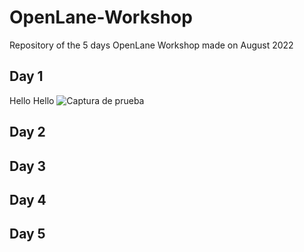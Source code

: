# OpenLane-Workshop
Repository of the 5 days OpenLane Workshop made on August 2022
## Day 1
Hello Hello
![Captura de prueba](Captura2022-08-06-10-58-05.png)
## Day 2
## Day 3
## Day 4
## Day 5
